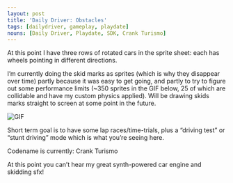 ```yaml
---
layout: post
title: 'Daily Driver: Obstacles'
tags: [dailydriver, gameplay, playdate]
nouns: [Daily Driver, Playdate, SDK, Crank Turismo]
---
```


At this point I have three rows of rotated cars in the sprite sheet: each has wheels pointing in different directions.

I’m currently doing the skid marks as sprites (which is why they disappear over time) partly because it was easy to get going, and partly to try to figure out some performance limits (~350 sprites in the GIF below, 25 of which are collidable and have my custom physics applied). Will be drawing skids marks straight to screen at some point in the future.

![GIF](https://cdn.gingerbeardman.com/images/posts/daily-driver-obstacles.gif#playdate)

Short term goal is to have some lap races/time-trials, plus a “driving test” or “stunt driving” mode which is what you’re seeing here.

Codename is currently: Crank Turismo

At this point you can’t hear my great synth-powered car engine and skidding sfx!